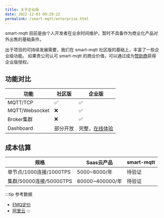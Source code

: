 ```yaml
---
title: 关于企业版
date: 2022-12-03 09:29:22
permalink: /smart-mqtt/enterprise.html
---
```


smart-mqtt 目前是由个人开发者在业余时间维护，暂时不具备作为商业化产品对外出售的基础条件。

出于项目的可持续发展需要，我们在 smart-mqtt 社区版的基础上，丰富了一些企业级功能。
如果贵公司认可 smart-mqtt 的商业价值，可以通过成为[赞助商](02.赞助商.md)获得企业版授权。

## 功能对比
| 功能             | 社区版  | 企业版                                         |
|----------------|------|---------------------------------------------|
| MQTT/TCP       | ✅    | ✅                                           |
| MQTT/Websocket | ❌    | ✅                                           |
| Broker集群       | ❌    | ✅                                           |
| Dashboard      | 部分开放 | 完整，[在线体验](http://82.157.162.230:8083/) |


## 成本估算

| 规格                  | Saas云产品        | smart-mqtt |
|---------------------|----------------|------------|
| 单节点/1000连接/1000TPS  | 5000~8000/年    | 待验证   |
| 集群/50000连接/50000TPS | 80000~400000/年 | 待验证        | 

:::tip 参考数据
- [EMQ定价](https://www.emqx.com/zh/cloud/pricing#details)
- [阿里云](https://help.aliyun.com/document_detail/189682.html)
:::

